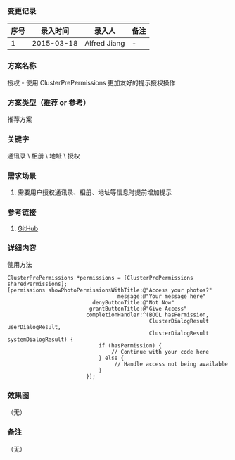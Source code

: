 ### 变更记录
| 序号 | 录入时间 | 录入人 | 备注 |
| -- | -- | -- | -- |
| 1 | 2015-03-18 | Alfred Jiang | - |

### 方案名称
授权 - 使用 ClusterPrePermissions 更加友好的提示授权操作

### 方案类型（推荐 or 参考）
推荐方案

### 关键字
通讯录 \ 相册 \ 地址 \ 授权

### 需求场景
1. 需要用户授权通讯录、相册、地址等信息时提前增加提示

### 参考链接
1. [GitHub](https://github.com/clusterinc/ClusterPrePermissions)

### 详细内容

使用方法

    ClusterPrePermissions *permissions = [ClusterPrePermissions sharedPermissions];
    [permissions showPhotoPermissionsWithTitle:@"Access your photos?"
                                       message:@"Your message here"
                               denyButtonTitle:@"Not Now"
                              grantButtonTitle:@"Give Access"
                             completionHandler:^(BOOL hasPermission,
                                                 ClusterDialogResult userDialogResult,
                                                 ClusterDialogResult systemDialogResult) {
                                 if (hasPermission) {
                                     // Continue with your code here
                                 } else {
                                      // Handle access not being available
                                 }
                             }];

### 效果图
（无）

### 备注
（无）
